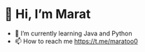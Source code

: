 
# 👋 Hi, I’m Marat

- 🌱 I’m currently learning Java and Python
- 📫 How to reach me https://t.me/maratoo0

<!---
marat0s/marat0s is a ✨ special ✨ repository because its `README.md` (this file) appears on your GitHub profile.
You can click the Preview link to take a look at your changes.
--->
